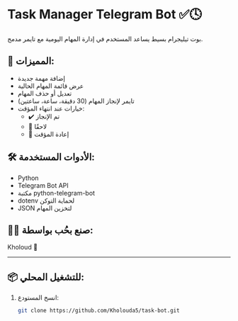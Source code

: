 # Task Manager Telegram Bot ✅🕓

بوت تيليجرام بسيط يساعد المستخدم في إدارة المهام اليومية مع تايمر مدمج.

## 🌟 المميزات:

- إضافة مهمة جديدة
- عرض قائمة المهام الحالية
- تعديل أو حذف المهام
- تايمر لإنجاز المهام (30 دقيقة، ساعة، ساعتين)
- خيارات عند انتهاء المؤقت:
  - ✔️ تم الإنجاز
  - 🔁 لاحقًا
  - 🔄 إعادة المؤقت

## 🛠️ الأدوات المستخدمة:

- Python
- Telegram Bot API
- مكتبة python-telegram-bot
- dotenv لحماية التوكن
- JSON لتخزين المهام

## 👩‍💻 صنع بحُب بواسطة:  
Kholoud 💙

---

## 📦 للتشغيل المحلي:

1. انسخ المستودع:
   ```bash
   git clone https://github.com/Kholouda5/task-bot.git